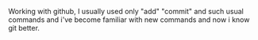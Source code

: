 Working with github, I usually used only "add" "commit" and such usual commands and i've become familiar with new commands and now i know git better.